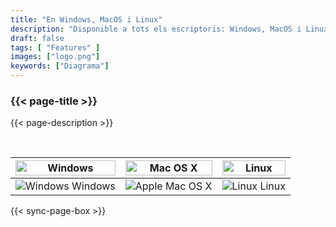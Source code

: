 ```yaml
---
title: "En Windows, MacOS i Linux"
description: "Disponible a tots els escriptoris: Windows, MacOS i Linux"
draft: false
tags: [ "Features" ]
images: ["logo.png"]
keywords: ["Diagrama"]
---
```

<!-- header-end -->

### {{< page-title >}} 
{{< page-description >}} 

<br>

| <img src="/cross-platform/tx-win.png" alt="Windows" style="width: 100%;" /> | <img src="/cross-platform/tx-mac.png" alt="Mac OS X" style="width: 100%;" /> | <img src="/cross-platform/tx-linux.png" alt="Linux" style="width: 100%;" /> |
|------------------------------------------------------------------------------|------------------------------------------------------------------------------|----------------------------------------------------------------------------|
| <img src="/images/windows-icon.svg" alt="Windows"   />  Windows             |  <img src="/images/apple-icon.svg" alt="Apple"   /> Mac OS X         | <img src="/images/linux-icon.svg" alt="Linux"   />  Linux   |

 

 {{< sync-page-box >}}